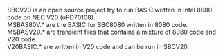 SBCV20 is an open source project try to run BASIC written in Intel 8080 code on NEC V20 (uPD70108). <br>
MSBAS80V.* are the BASIC for SBC8080 written in 8080 code. <br>
MSBASV20.* are transient files that contains a mixture of 8080 code and V20 code. <br>
V20BASIC.* are written in V20 code and can be run in SBCV20. <br>
